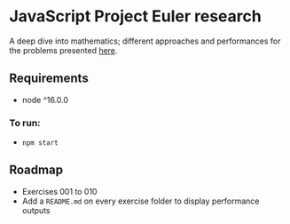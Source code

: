 # JavaScript Project Euler research
A deep dive into mathematics; different approaches and performances for the problems presented [here](https://projecteuler.net/).

## Requirements
- node ^16.0.0

### To run: 
-  `npm start`

## Roadmap
- Exercises 001 to 010
- Add a `README.md` on every exercise folder to display performance outputs 